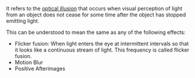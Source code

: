 It refers to the [optical illusion](optical%20illusions.md) that occurs when visual perception of light from an object does not cease for some time after the object has stopped emitting light.

This can be understood to mean the same as any of the following effects:

- Flicker fusion: When light enters the eye at intermittent intervals so that it looks like a continuous stream of light. This frequency is called flicker fusion.
- Motion Blur
- Positive Afterimages